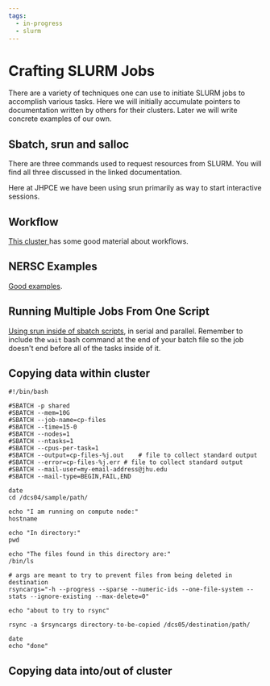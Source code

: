 ```yaml
---
tags:
  - in-progress
  - slurm
---
```


# Crafting SLURM Jobs

There are a variety of techniques one can use to initiate SLURM jobs to accomplish various tasks. Here we will initially accumulate pointers to documentation written by others for their clusters. Later we will write concrete examples of our own.

## Sbatch, srun and salloc

There are three commands used to request resources from SLURM. You will find all three discussed in the linked documentation.

Here at JHPCE we have been using srun primarily as way to start interactive sessions.


## Workflow

[This cluster ](https://support.ceci-hpc.be/doc/_contents/SubmittingJobs/WorkflowManagement.html#introduction)has some good material about workflows.

## NERSC Examples
[Good examples](https://docs.nersc.gov/jobs/examples/).

## Running Multiple Jobs From One Script

[Using srun inside of sbatch scripts,](https://hpc.llnl.gov/banks-jobs/running-jobs/slurm#MultipleJobs) in serial and parallel. Remember to include the `wait` bash command at the end of your batch file so the job doesn't end before all of the tasks inside of it.

## Copying data within cluster
```Shell
#!/bin/bash

#SBATCH -p shared
#SBATCH --mem=10G
#SBATCH --job-name=cp-files
#SBATCH --time=15-0
#SBATCH --nodes=1
#SBATCH --ntasks=1
#SBATCH --cpus-per-task=1
#SBATCH --output=cp-files-%j.out	# file to collect standard output
#SBATCH --error=cp-files-%j.err	# file to collect standard output
#SBATCH --mail-user=my-email-address@jhu.edu
#SBATCH --mail-type=BEGIN,FAIL,END

date
cd /dcs04/sample/path/

echo "I am running on compute node:"
hostname

echo "In directory:"
pwd

echo "The files found in this directory are:"
/bin/ls

# args are meant to try to prevent files from being deleted in destination
rsyncargs="-h --progress --sparse --numeric-ids --one-file-system --stats --ignore-existing --max-delete=0"

echo "about to try to rsync"

rsync -a $rsyncargs directory-to-be-copied /dcs05/destination/path/

date
echo "done"
```

## Copying data into/out of cluster

